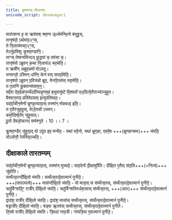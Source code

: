 ```yaml
---
title: कूष्माण्ड-विधानम्
unicode_script: devanagari

---
```


वात॑रशना ह॒ वा ऋष॑यश् श्रम॒णा ऊ॒र्ध्वम॑न्थि॒नो ब॑भूवु॒स्,  
तानृष॑यो॒ ऽर्थमा॑य॒२ꣳ॒स्,  
ते नि॒लाय॑मचर॒२ꣳ॒स्,  
तेऽनु॑प्रविशुः कूश्मा॒ण्डानि॒।  
ताꣳस् तेष्वन्व॑विन्दञ् छ्र॒द्धया॑ च॒ तप॑सा च॒।  
तानृष॑यो ऽब्रुवन् क॒था नि॒लाय॑ञ् चर॒थेति॒।  
त ऋषी॑न् अब्रुव॒न्नमो॑ वोऽस्तु।  
भगवन्तो॒ ऽस्मिन् धा॑म्नि॒ केन॑ वस् सपर्या॒मेति॒।  
तानृष॑यो ऽब्रुवन् प॒वित्र॑न्नो ब्रूत॒, येना॑रे॒पस॑स् स्या॒मेति॒।  
त ए॒तानि॑ सू॒क्तान्य॑पश्य॒न्॒।  
यद्दे॑वा देव॒हेळ॑न॒य्यँददी॑व्यन्नृ॒णम॒हं ब॒भूवायु॑ष्टे वि॒श्वतो॑ दध॒दित्ये॒तैराज्य॑ञ्जुहुत।  
वैश्वान॒राय॒ प्रति॑वेदयाम॒ इत्युप॑तिष्ठत॒।  
यद॑र्वा॒चीन॒मेनो॑ भ्रूणह॒त्याया॒स् तस्मा॑न् मोक्ष्यध्व॒ इति॒।  
त ए॒तैर॑जुहवु॒स्, तेऽरे॒पसो॑ ऽभवन्।  
कर्मा॒दिष्वे॒तैर् जु॑हुयात्।  
पू॒तो दे॑वलो॒कान्त् सम॑श्नुते । 10 ।। 7 ।

कू॒श्मा॒ण्डैर् जु॑हुया॒द् यो ऽपू॑त इव॒ मन्ये॑त॒ - यथा॑ स्ते॒नो, यथा॑ भ्रूण॒हा, एवमे॒ष +++(भ्रूणहन्समः)+++ भ॑वति॒ योऽयोनौ॒ रेत॑स्सि॒ञ्चति॒।  

## दीक्षाकाले तारतम्यम्
यद॑र्वा॒चीन॒मेनो॑ भ्रूणह॒त्याया॒स्, तस्मा॑न् मुच्यते॒। याव॒देनो॑ दी॒क्षामुपै॑ति। दीक्षि॒त ए॒तैस् स॑त॒ति+++(=नित्यं)+++ जु॑होति।  
सव्वँत्स॒रन्दी॑क्षि॒तो भ॑वति। सव्वँत्स॒रादे॒वात्मानं॑ पुनीते॒।  
+++(पापाल्पत्वे)+++ मास॑न्दीक्षि॒तो भ॑वति॒ - यो मास॒स् स स॑व्वँत्स॒रस्, स॑व्वँत्स॒रादे॒वात्मानं॑ पुनीते॒।  
चतु॑र्विꣳशति॒ꣳ॒ रात्री॑र् दीक्षि॒तो भ॑वति॒। चतु॑र्विꣳशतिरर्धमा॒सास् स॑व्वँत्स॒रस्, +++(अतः)+++ स॑व्वँत्स॒रादे॒वात्मानं॑ पुनीते॒।  
द्वाद॑श॒ रात्री॑र् दीक्षि॒तो भ॑वति॒। द्वाद॑श॒ मासा॑स् सव्वँत्स॒रस्, स॑व्वँत्स॒रादे॒वात्मानं॑ पुनीते॒।  
षड्रात्री॑र् दीक्षि॒तो भ॑वति॒। षड्वा ऋ॒तव॑स् सव्वँत्स॒रस्, स॑व्वँत्स॒रादे॒वात्मानं॑ पुनीते।  
ति॒स्रो रात्री॑र् दीक्षि॒तो भ॑वति। त्रि॒पदा॑ गाय॒त्री। गा॑यत्रि॒या ए॒वात्मानं॑ पुनीते॒।

<div class="js_include" url="../dIxA.md"  newLevelForH1="2" includeTitle="true"> </div>
